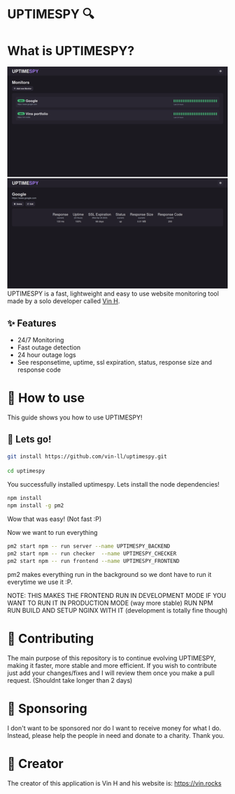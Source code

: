# UPTIMESPY 🔍
# What is UPTIMESPY?
![dashboard.png](doc/dashboard.png)
![site_view.png](doc/site_view.png)
UPTIMESPY is a fast, lightweight and easy to use website monitoring tool made by a solo developer called [Vin H](https://vin.rocks).

## ✨ Features
- 24/7 Monitoring
- Fast outage detection
- 24 hour outage logs
- See responsetime, uptime, ssl expiration, status, response size and response code

# 📖 How to use
This guide shows you how to use UPTIMESPY!

## 🔧 Lets go!
```bash
git install https://github.com/vin-ll/uptimespy.git

cd uptimespy
```

You successfully installed uptimespy. Lets install the node dependencies!

```bash
npm install
npm install -g pm2
```

Wow that was easy! (Not fast :P)

Now we want to run everything
```bash
pm2 start npm -- run server --name UPTIMESPY_BACKEND
pm2 start npm -- run checker  --name UPTIMESPY_CHECKER
pm2 start npm -- run frontend --name UPTIMESPY_FRONTEND 
```

pm2 makes everything run in the background so we dont have to run it everytime we use it :P.

NOTE: THIS MAKES THE FRONTEND RUN IN DEVELOPMENT MODE IF YOU WANT TO RUN IT IN PRODUCTION MODE (way more stable) RUN NPM RUN BUILD AND SETUP NGINX WITH IT (development is totally fine though)

# 🦮 Contributing
The main purpose of this repository is to continue evolving UPTIMESPY, making it faster, more stable and more efficient. If you wish to contribute just add your changes/fixes and I will review them once you make a pull request. (Shouldnt take longer than 2 days)

# 💸 Sponsoring
I don't want to be sponsored nor do I want to receive money for what I do. Instead, please help the people in need and donate to a charity. Thank you.

# 👨 Creator
The creator of this application is Vin H and his website is: https://vin.rocks
